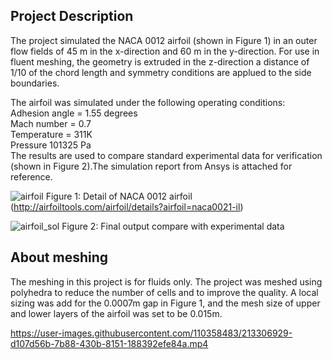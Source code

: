 ## Project Description
The project simulated the NACA 0012 airfoil (shown in Figure 1) in an outer flow fields of 45 m in the x-direction and 60 m in the y-direction. For use in fluent meshing, the geometry is extruded in the z-direction a distance of 1/10 of the chord length and symmetry conditions are applued to the side boundaries.

The airfoil was simulated under the following operating conditions:
</br> Adhesion angle = 1.55 degrees
</br> Mach number = 0.7
</br> Temperature = 311K
</br> Pressure 101325 Pa
</br> The results are used to compare standard experimental data for verification (shown in Figure 2).The simulation report from Ansys is attached for reference.

![airfoil](https://user-images.githubusercontent.com/110358483/213298355-76254747-07f0-4110-97fe-923202fa9110.png)
Figure 1: Detail of NACA 0012 airfoil  (http://airfoiltools.com/airfoil/details?airfoil=naca0021-il)
</br>

![airfoil_sol](https://user-images.githubusercontent.com/110358483/213297615-df7f1f57-670e-439b-8a9f-337ee8521d01.png)
Figure 2: Final output compare with experimental data
</br>

## About meshing

The meshing in this project is for fluids only. The project was meshed using polyhedra to reduce the number of cells and to improve the quality. A local sizing was add for the 0.0007m gap in Figure 1, and the mesh size of upper and lower layers of the airfoil was set to be 0.015m.

https://user-images.githubusercontent.com/110358483/213306929-d107d56b-7b88-430b-8151-188392efe84a.mp4


